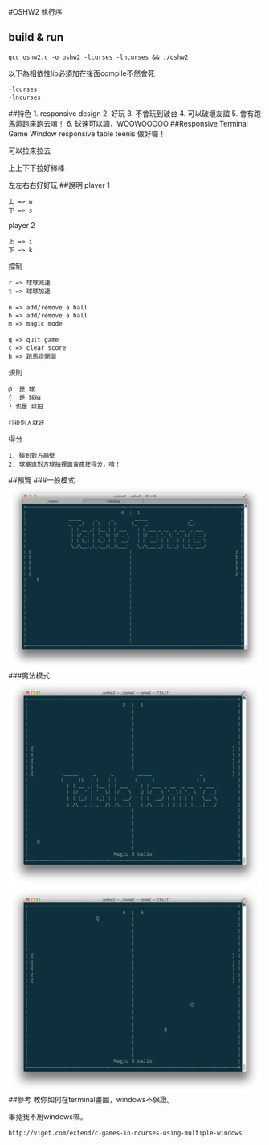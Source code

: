 #OSHW2 執行序
## build & run
	gcc oshw2.c -o oshw2 -lcurses -lncurses && ./oshw2
以下為相依性lib必須加在後面compile不然會死

	-lcurses
	-lncurses
	
##特色
	1. responsive design
	2. 好玩
	3. 不會玩到破台
	4. 可以破壞友誼
	5. 會有跑馬燈跑來跑去唷！
	6. 球速可以調，WOOWOOOOO
##Responsive Terminal Game Window
responsive table teenis 做好囉！

可以拉來拉去

上上下下拉好棒棒

左左右右好好玩
##說明
player 1

	上 => w
	下 => s
	
player 2

	上 => i
	下 => k
	
控制

	r => 球球減速
	t => 球球加速

	n => add/remove a ball
	b => add/remove a ball
	m => magic mode

	q => quit game
	c => clear score
	h => 跑馬燈開關
	
規則

	@  是 球
	{  是 球拍
	} 也是 球拍
	
	打掛別人就好

得分

	1. 碰到對方牆壁
	2. 球塞進對方球拍裡面會瘋狂得分，唷！
	
##預覽
###一般模式
![preview](1.png)
###魔法模式
![preview](2.png)
![preview](3.png)
##參考
教你如何在terminal畫圖，windows不保證。

畢竟我不用windows嘛。

	http://viget.com/extend/c-games-in-ncurses-using-multiple-windows
	
	